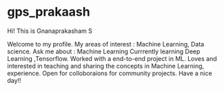 # gps_prakaash

Hi! This is Gnanaprakasham S

Welcome to my profile.
My areas of interest : Machine Learning, Data science.
Ask me about : Machine Learning
Currrently learning Deep Learning ,Tensorflow.
Worked with a end-to-end project in ML.
Loves and interested in teaching and sharing the concepts in Machine Learning, experience.
Open for colloboraions for community projects.
Have a nice day!!

